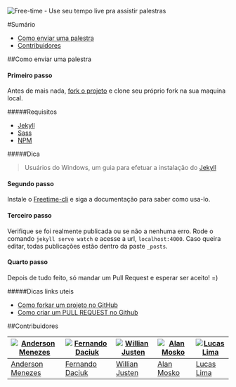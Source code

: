 ![Free-time - Use seu tempo live pra assistir palestras](http://free-time.github.io/assets/image/logo.png)

#Sumário

* [Como enviar uma palestra](#como-enviar-uma-palestra)
* [Contribuidores](#contribuidores)

##Como enviar uma palestra

#### Primeiro passo
Antes de mais nada, [fork o projeto](https://github.com/free-time/free-time.github.io) e clone seu próprio fork na sua maquina local.

#####Requisitos

- [Jekyll](http://jekyllrb.com/docs/installation/)
- [Sass](http://sass-lang.com/install)
- [NPM](https://docs.npmjs.com/getting-started/installing-node)

#####Dica

> Usuários do Windows, um guia para efetuar a instalação do [Jekyll](http://jekyll-windows.juthilo.com//)


#### Segundo passo
Instale o [Freetime-cli](https://github.com/free-time/freetime-cli) e siga a documentação para saber como usa-lo.

#### Terceiro passo
Verifique se foi realmente publicada ou se não a nenhuma erro. Rode o comando <code>jekyll serve watch</code> e acesse a url, <code>localhost:4000</code>.
Caso queira editar, todas publicações estão dentro da paste <code>_posts</code>.

#### Quarto passo
Depois de tudo feito, só mandar um Pull Request e esperar ser aceito! =)


#####Dicas links uteis
- [Como forkar um projeto no GitHub](https://www.youtube.com/watch?v=BEZu577eQmM)
- [Como criar um PULL REQUEST no Github](https://www.youtube.com/watch?v=E8MPe6tCMo8)



##Contribuidores

[![Anderson Menezes](https://avatars3.githubusercontent.com/u/3930770?v=3&s=80)](https://github.com/andersonweb/) | [![Fernando Daciuk](https://avatars2.githubusercontent.com/u/487669?v=3&s=80)](https://github.com/fdaciuk) | [![Willian Justen](https://avatars2.githubusercontent.com/u/3991845?v=3&s=80)](https://github.com/willianjusten) | [![Alan Mosko](https://avatars2.githubusercontent.com/u/6052272?v=3&s=80)](https://github.com/moskoweb) | [![Lucas Lima](https://avatars2.githubusercontent.com/u/4366755?v=3&s=80)](https://github.com/Lucaslimay)
--- | --- | --- | --- | ---
[Anderson Menezes](https://github.com/andersonweb/) | [Fernando Daciuk](https://github.com/fdaciuk) | [Willian Justen](https://github.com/willianjusten) | [Alan Mosko](https://github.com/moskoweb) | [Lucas Lima](https://github.com/Lucaslimay)
